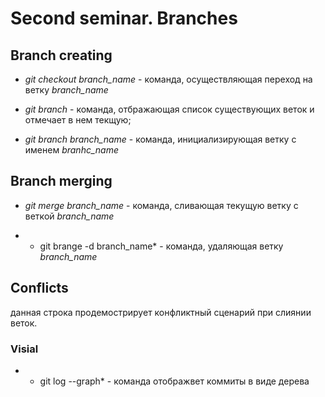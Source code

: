 # Second seminar. Branches

## Branch creating

* *git checkout branch_name* - команда, осуществляющая переход на ветку *branch_name*

* *git branch* - команда, отбражающая список существующих веток и отмечает в нем текщую;

* *git branch branch_name* - команда, инициализирующая ветку с именем  *branhc_name*

## Branch merging

* *git merge branch_name* - команда, сливающая текущую ветку с веткой *branch_name*

* * git brange -d branch_name* - команда, удаляющая ветку *branch_name*

## Conflicts

данная строка продемострирует конфликтный сценарий при слиянии веток.

### Visial

* * git log --graph* - команда отображвет коммиты в виде дерева